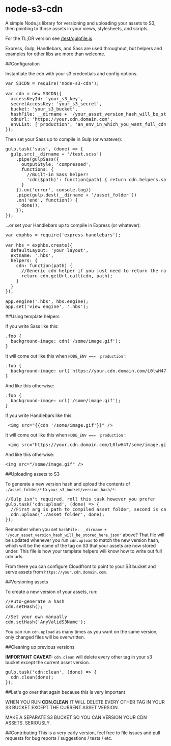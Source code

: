 # node-s3-cdn

A simple Node.js library for versioning and uploading your assets to S3, then pointing to those assets in your views, stylesheets, and scripts.

For the TL;DR version see [/test/gulpfile.js](https://github.com/dfltr/node-s3-cdn/blob/master/test/gulpfile.js)

Express, Gulp, Handlebars, and Sass are used throughout, but helpers and examples for other libs are more than welcome.

##Configuration

Instantiate the cdn with your s3 credentials and config options.
<pre>
var S3CDN = require('node-s3-cdn');

var cdn = new S3CDN({
  accessKeyId: 'your_s3_key',
  secretAccessKey: 'your_s3_secret',
  bucket: 'your_s3_bucket',
  hashFile: __dirname + '/your_asset_version_hash_will_be_stored_here.json',
  cdnUrl: 'https://your.cdn.domain.com',
  envList: ['production', 'an_env_in_which_you_want_full_cdn_urls']
});
</pre>

Then set your Sass up to compile in Gulp (or whatever):

<pre>
gulp.task('sass', (done) => {
  gulp.src(__dirname + '/test.scss')
    .pipe(gulpSass({
      outputStyle: 'compressed',
      functions: {
        //Built-in Sass helper!
        'cdn($path)': function(path) { return cdn.helpers.sass.call(cdn, path) }
      }
    }).on('error', console.log))
    .pipe(gulp.dest(__dirname + '/asset_folder'))
    .on('end', function() {
      done();
    });
});
</pre>

...or set your Handlebars up to compile in Express (or whatever):

<pre>
var exphbs = require('express-handlebars');

var hbs = exphbs.create({
  defaultLayout: 'your_layout',
  extname: '.hbs',
  helpers: {
    cdn: function(path) {
      //Generic cdn helper if you just need to return the raw url
      return cdn.getUrl.call(cdn, path);
    }
  }
});

app.engine('.hbs', hbs.engine);
app.set('view engine', '.hbs');
</pre>

##Using template helpers

If you write Sass like this:
<pre>
.foo {
  background-image: cdn('/some/image.gif');
}
</pre>

It will come out like this when `NODE_ENV === 'production'`:
<pre>
.foo {
  background-image: url('https://your.cdn.domain.com/L0lwH47/some/image.gif');
}
</pre>

And like this otherwise:
<pre>
.foo {
  background-image: url('/some/image.gif');
}
</pre>

If you write Handlebars like this:
<pre>
 &lt;img src="{{cdn '/some/image.gif'}}" />
</pre>

It will come out like this when `NODE_ENV === 'production'`:
<pre>
 &lt;img src="https://your.cdn.domain.com/L0lwH47/some/image.gif" />
</pre>

And like this otherwise:
<pre>
&lt;img src="/some/image.gif" />
</pre>

##Uploading assets to S3

To generate a new version hash and upload the contents of `./asset_folder/*` to `your_s3_bucket/version_hash/*`:
<pre>
//Gulp isn't required, roll this task however you prefer
gulp.task('cdn:upload', (done) => {
  //First arg is path to compiled asset folder, second is callback
  cdn.upload('./asset_folder', done);
});
</pre>

Remember when you set `hashFile: __dirname + '/your_asset_version_hash_will_be_stored_here.json'` above? That file will be updated whenever you run `cdn.upload` to match the new version hash, which will be the name of the tag on S3 that your assets are now stored under. This file is how your template helpers will know how to write out full cdn urls.

From there you can configure Cloudfront to point to your S3 bucket and serve assets from `https://your.cdn.domain.com`.

##Versioning assets

To create a new version of your assets, run:

<pre>
//Auto-generate a hash
cdn.setHash();

//Set your own manually
cdn.setHash('AnyValidS3Name');
</pre>

You can run `cdn.upload` as many times as you want on the same version, only changed files will be overwritten.

##Cleaning up previous versions

**IMPORTANT CAVEAT:** `cdn.clean` will delete every other tag in your s3 bucket except the current asset version.

<pre>
gulp.task('cdn:clean', (done) => {
  cdn.clean(done);
});
</pre>

##Let's go over that again because this is very important

WHEN YOU RUN **CDN.CLEAN** IT WILL DELETE EVERY OTHER TAG IN YOUR S3 BUCKET EXCEPT THE CURRENT ASSET VERSION.

MAKE A SEPARATE S3 BUCKET SO YOU CAN VERSION YOUR CDN ASSETS. SERIOUSLY.

##Contributing
This is a very early version, feel free to file issues and pull requests for bug reports / suggestions / tests / etc.
